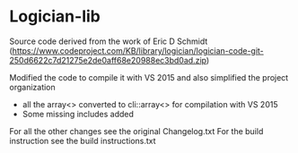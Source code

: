 # Logician-lib
Source code derived from the work of Eric D Schmidt (https://www.codeproject.com/KB/library/logician/logician-code-git-250d6622c7d21275e2de0aff68e20988ec3bd0ad.zip)

Modified the code to compile it with VS 2015 and also simplified the project organization
  - all the array<> converted to cli::array<> for compilation with VS 2015
  - Some missing includes added

For all the other changes see the original Changelog.txt
For the build instruction see the build instructions.txt
